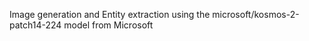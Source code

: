 Image generation and Entity extraction using the microsoft/kosmos-2-patch14-224 model from Microsoft